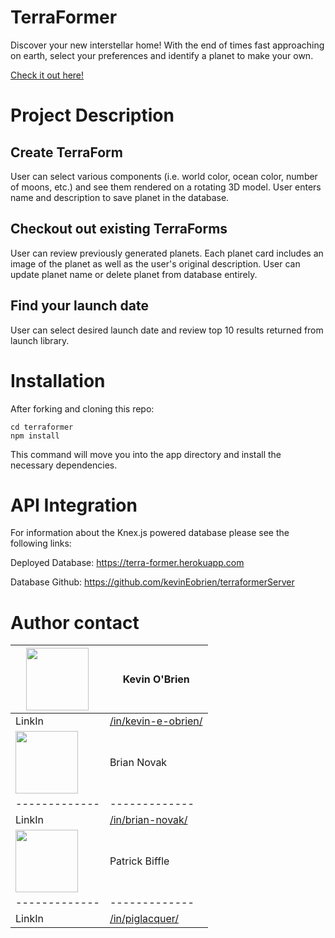 # TerraFormer
Discover your new interstellar home! With the end of times fast approaching on earth, select your preferences and identify a planet to make your own.

[Check it out here!](https://terra-former.firebaseapp.com)

# Project Description
## Create TerraForm
User can select various components (i.e. world color, ocean color, number of moons, etc.) and see them rendered on a rotating 3D model. User enters name and description to save planet in the database. 
## Checkout out existing TerraForms
User can review previously generated planets. Each planet card includes an image of the planet as well as the user's original description. User can update planet name or delete planet from database entirely.

## Find your launch date
User can select desired launch date and review top 10 results returned from launch library.

# Installation
After forking and cloning this repo: 
```
cd terraformer
npm install
```
This command will move you into the app directory and install the necessary dependencies.

# API Integration
For information about the Knex.js powered database please see the following links:

Deployed Database: 
https://terra-former.herokuapp.com

Database Github:
https://github.com/kevinEobrien/terraformerServer

# Author contact

|<img src="https://avatars3.githubusercontent.com/u/31964386?s=400&v=4" width="100"> | Kevin O'Brien                    |
| ------------- | ------------- |
| LinkIn   | [/in/kevin-e-obrien/](https://www.linkedin.com/in/kevin-e-obrien/) |
|<img src="https://avatars1.githubusercontent.com/u/30843350?s=400&v=4" width="100"> | Brian Novak                    |
| ------------- | ------------- |
| LinkIn   | [/in/brian-novak/](https://www.linkedin.com/in/brian-novak/) |
|<img src="https://avatars1.githubusercontent.com/u/32248824?s=400&v=4" width="100"> | Patrick Biffle                    |
| ------------- | ------------- |
| LinkIn   | [/in/piglacquer/](https://www.linkedin.com/in/piglacquer/) |